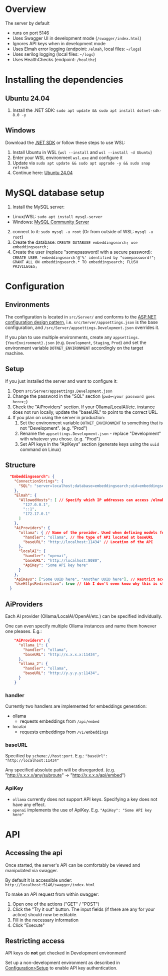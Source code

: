 # Overview
The server by default
- runs on port 5146
- Uses Swagger UI in development mode (`/swagger/index.html`)
- Ignores API keys when in development mode
- Uses Elmah error logging (endpoint: `/elmah`, local files: `~/logs`)
- Uses serilog logging (local files: `~/logs`)
- Uses HealthChecks (endpoint: `/healthz`)
# Installing the dependencies
## Ubuntu 24.04
1. Install the .NET SDK: `sudo apt update && sudo apt install dotnet-sdk-8.0 -y`
## Windows
Download the [.NET SDK](https://dotnet.microsoft.com/en-us/download) or follow these steps to use WSL:
1. Install Ubuntu in WSL (`wsl --install` and `wsl --install -d Ubuntu`)
2. Enter your WSL environment `wsl.exe` and configure it
3. Update via `sudo apt update && sudo apt upgrade -y && sudo snap refresh`
4. Continue here: [Ubuntu 24.04](#Ubuntu-24.04)

# MySQL database setup
1. Install the MySQL server:
- Linux/WSL: `sudo apt install mysql-server`
- Windows: [MySQL Community Server](https://dev.mysql.com/downloads/mysql/)
2. connect to it: `sudo mysql -u root` (Or from outside of WSL: `mysql -u root`)
3. Create the database:
`CREATE DATABASE embeddingsearch; use embeddingsearch;`
4. Create the user (replace "somepassword! with a secure password):
`CREATE USER 'embeddingsearch'@'%' identified by "somepassword!"; GRANT ALL ON embeddingsearch.* TO embeddingsearch; FLUSH PRIVILEGES;`

# Configuration
## Environments
The configuration is located in `src/Server/` and conforms to the [ASP.NET configuration design pattern](https://learn.microsoft.com/en-us/aspnet/core/fundamentals/configuration/?view=aspnetcore-9.0), i.e. `src/Server/appsettings.json` is the base configuration, and `/src/Server/appsettings.Development.json` overrides it.

If you plan to use multiple environments, create any `appsettings.{YourEnvironment}.json` (e.g. `Development`, `Staging`, `Prod`) and set the environment variable `DOTNET_ENVIRONMENT` accordingly on the target machine.
## Setup
If you just installed the server and want to configure it:
1. Open `src/Server/appsettings.Development.json`
2. Change the password in the "SQL" section (`pwd=<your password goes here>;`)
3. Check the "AiProviders" section. If your Ollama/LocalAI/etc. instance does not run locally, update the "baseURL" to point to the correct URL.
4. If you plan on using the server in production:
    1. Set the environment variable `DOTNET_ENVIRONMENT` to something that is not "Development". (e.g. "Prod")
    2. Rename the `appsettings.Development.json` - replace "Development" with whatever you chose. (e.g. "Prod")
    3. Set API keys in the "ApiKeys" section (generate keys using the `uuid` command on Linux)
## Structure
```json
  "Embeddingsearch": {
    "ConnectionStrings": {
      "SQL": "server=localhost;database=embeddingsearch;uid=embeddingsearch;pwd=somepassword!;"
    },
    "Elmah": {
      "AllowedHosts": [ // Specify which IP addresses can access /elmah
        "127.0.0.1",
        "::1",
        "172.17.0.1"
      ]
    },
    "AiProviders": {
      "ollama": { // Name of the provider. Used when defining models for a datapoint, e.g. "ollama:mxbai-embed-large"
        "handler": "ollama", // The type of API located at baseURL
        "baseURL": "http://localhost:11434" // Location of the API
      },
      "localAI": {
        "handler": "openai",
        "baseURL": "http://localhost:8080",
        "ApiKey": "Some API key here"
      }
    },
    "ApiKeys": ["Some UUID here", "Another UUID here"], // Restrict access in non-development environments to the server's API using your own generated API keys
    "UseHttpsRedirection": true // tbh I don't even know why this is still here. // TODO implement HttpsRedirection or remove this line
  }
```
## AiProviders
Each AI provider (Ollama/LocalAI/OpenAI/etc.) can be specified individually.

One can even specify multiple Ollama instances and name them however one pleases. E.g.:
```json
    "AiProviders": {
      "ollama_1": {
        "handler": "ollama",
        "baseURL": "http://x.x.x.x:11434",
      },
      "ollama_2": {
        "handler": "ollama",
        "baseURL": "http://y.y.y.y:11434",
      }
    }
```
### handler
Currently two handlers are implemented for embeddings generation:
- ollama
    - requests embeddings from `/api/embed`
- localai
    - requests embeddings from `/v1/embeddings`
### baseURL
Specified by `scheme://host:port`. E.g.: `"baseUrl": "http://localhost:11434"`

Any specified absolute path will be disregarded. (e.g. "http://x.x.x.x/any/subroute" -> "http://x.x.x.x/api/embed")
### ApiKey
- `ollama` currently does not support API keys. Specifying a key does not have any effect.
- `openai` implements the use of ApiKey. E.g. `"ApiKey": "Some API key here"`

# API
## Accessing the api
Once started, the server's API can be comfortably be viewed and manipulated via swagger.

By default it is accessible under: `http://localhost:5146/swagger/index.html`

To make an API request from within swagger:
1. Open one of the actions ("GET" / "POST")
2. Click the "Try it out" button. The input fields (if there are any for your action) should now be editable.
3. Fill in the necessary information
4. Click "Execute"
## Restricting access
API keys do **not** get checked in Development environment!

Set up a non-development environment as described in [Configuration>Setup](#setup) to enable API key authentication.